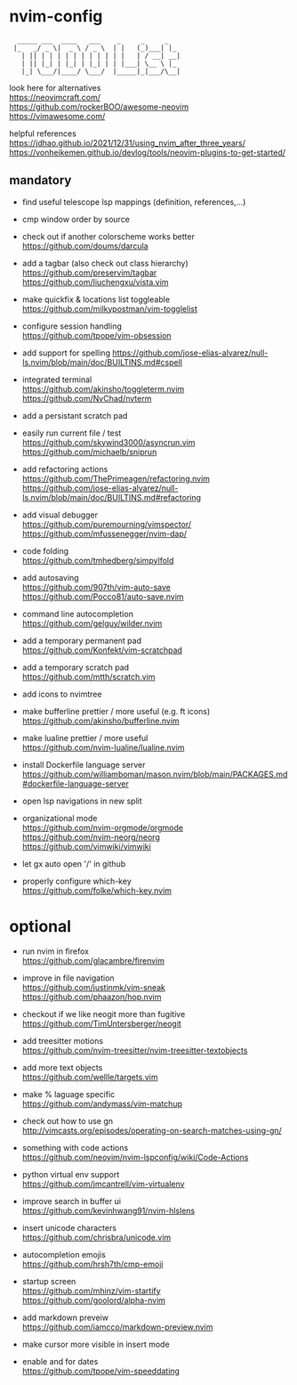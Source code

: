 # nvim-config

```
  _____ ___  ____   ___    _     _     _
 |_   _/ _ \|  _ \ / _ \  | |   (_)___| |_
   | || | | | | | | | | | | |   | / __| __|
   | || |_| | |_| | |_| | | |___| \__ \ |_
   |_| \___/|____/ \___/  |_____|_|___/\__|
```

look here for alternatives  
 https://neovimcraft.com/  
 https://github.com/rockerBOO/awesome-neovim  
 https://vimawesome.com/

helpful references  
 https://jdhao.github.io/2021/12/31/using_nvim_after_three_years/  
 https://vonheikemen.github.io/devlog/tools/neovim-plugins-to-get-started/

## mandatory

- find useful telescope lsp mappings (definition, references,...)

- cmp window order by source

- check out if another colorscheme works better  
  https://github.com/doums/darcula

- add a tagbar (also check out class hierarchy)  
  https://github.com/preservim/tagbar  
  https://github.com/liuchengxu/vista.vim

- make quickfix & locations list toggleable  
  https://github.com/milkypostman/vim-togglelist

- configure session handling  
  https://github.com/tpope/vim-obsession

- add support for spelling
  https://github.com/jose-elias-alvarez/null-ls.nvim/blob/main/doc/BUILTINS.md#cspell

- integrated terminal  
  https://github.com/akinsho/toggleterm.nvim  
  https://github.com/NvChad/nvterm

- add a persistant scratch pad

- easily run current file / test  
  https://github.com/skywind3000/asyncrun.vim
  https://github.com/michaelb/sniprun

- add refactoring actions
  https://github.com/ThePrimeagen/refactoring.nvim
  https://github.com/jose-elias-alvarez/null-ls.nvim/blob/main/doc/BUILTINS.md#refactoring

- add visual debugger  
  https://github.com/puremourning/vimspector/  
  https://github.com/mfussenegger/nvim-dap/

- code folding  
  https://github.com/tmhedberg/simpylfold

- add autosaving  
  https://github.com/907th/vim-auto-save  
  https://github.com/Pocco81/auto-save.nvim

- command line autocompletion  
  https://github.com/gelguy/wilder.nvim

- add a temporary permanent pad  
  https://github.com/Konfekt/vim-scratchpad

- add a temporary scratch pad  
  https://github.com/mtth/scratch.vim

- add icons to nvimtree

- make bufferline prettier / more useful (e.g. ft icons)  
  https://github.com/akinsho/bufferline.nvim

- make lualine prettier / more useful  
  https://github.com/nvim-lualine/lualine.nvim

- install Dockerfile language server
  https://github.com/williamboman/mason.nvim/blob/main/PACKAGES.md#dockerfile-language-server

- open lsp navigations in new split

- organizational mode  
  https://github.com/nvim-orgmode/orgmode  
  https://github.com/nvim-neorg/neorg  
  https://github.com/vimwiki/vimwiki

- let gx auto open '<user>/<repo>' in github

- properly configure which-key  
  https://github.com/folke/which-key.nvim

# optional

- run nvim in firefox  
  https://github.com/glacambre/firenvim

- improve in file navigation  
  https://github.com/justinmk/vim-sneak  
  https://github.com/phaazon/hop.nvim

- checkout if we like neogit more than fugitive  
  https://github.com/TimUntersberger/neogit

- add treesitter motions  
  https://github.com/nvim-treesitter/nvim-treesitter-textobjects

- add more text objects  
  https://github.com/wellle/targets.vim

- make % laguage specific  
  https://github.com/andymass/vim-matchup

- check out how to use gn  
  http://vimcasts.org/episodes/operating-on-search-matches-using-gn/

- something with code actions  
  https://github.com/neovim/nvim-lspconfig/wiki/Code-Actions

- python virtual env support  
  https://github.com/jmcantrell/vim-virtualenv

- improve search in buffer ui  
  https://github.com/kevinhwang91/nvim-hlslens

- insert unicode characters  
  https://github.com/chrisbra/unicode.vim

- autocompletion emojis  
  https://github.com/hrsh7th/cmp-emoji

- startup screen  
  https://github.com/mhinz/vim-startify  
  https://github.com/goolord/alpha-nvim

- add markdown preveiw  
  https://github.com/iamcco/markdown-preview.nvim

- make cursor more visible in insert mode

- enable <C-x> and <C-a> for dates  
  https://github.com/tpope/vim-speeddating

